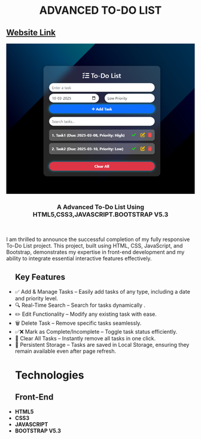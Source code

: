 <h1 align ="center">ADVANCED TO-DO LIST</h1>
<h2><a href="https://hyperdevil-x.github.io/Todo_List/" target="_blank">Website Link</a></h2>
<img src="cover.png">
 <h3  align ="center"><b>A Advanced To-Do List Using HTML5,CSS3,JAVASCRIPT.BOOTSTRAP V5.3</b></h3>
 <br>
<p>I am thrilled to announce the successful completion of my fully responsive To-Do List project. This project, built using HTML, CSS, JavaScript, and Bootstrap, demonstrates my expertise in front-end development and my ability to integrate essential interactive features effectively.</p>

<ul>
 <h2><b> Key Features </b></h2>
 <li>✅ Add & Manage Tasks – Easily add tasks of any type, including a date and priority level.</li>
 <li>🔍 Real-Time Search – Search for tasks dynamically .</li>
 <li> ✏️ Edit Functionality – Modify any existing task with ease.</li>
 <li>🗑️ Delete Task – Remove specific tasks seamlessly.</li>
 <li>✅❌ Mark as Complete/Incomplete – Toggle task status efficiently.</li>
 <li>🧹 Clear All Tasks – Instantly remove all tasks in one click.</li>
 <li> 💾 Persistent Storage – Tasks are saved in Local Storage, ensuring they remain available even after page refresh.</li>
 
 
 <h1><b> Technologies <b></h1>
<h2><b>Front-End</b></h2>
<li>HTML5</li>
<li>CSS3</li>
<li>JAVASCRIPT</li>
<li>BOOTSTRAP V5.3</li>
</ul>


